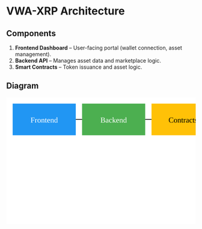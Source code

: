 # VWA-XRP Architecture

## Components
1. **Frontend Dashboard** – User-facing portal (wallet connection, asset management).
2. **Backend API** – Manages asset data and marketplace logic.
3. **Smart Contracts** – Token issuance and asset logic.

## Diagram
![Architecture](../assets/architecture.svg)
